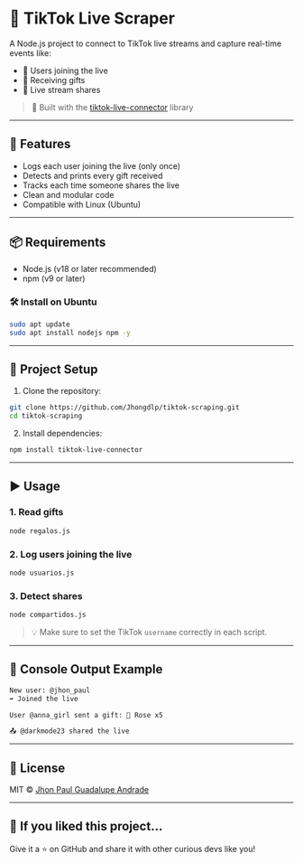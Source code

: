 # 🎥 TikTok Live Scraper

A Node.js project to connect to TikTok live streams and capture real-time events like:

- 👋 Users joining the live
- 🎁 Receiving gifts
- 🔁 Live stream shares

> 🔧 Built with the [tiktok-live-connector](https://www.npmjs.com/package/tiktok-live-connector) library

---

## 🚀 Features

- Logs each user joining the live (only once)
- Detects and prints every gift received
- Tracks each time someone shares the live
- Clean and modular code
- Compatible with Linux (Ubuntu)

---

## 📦 Requirements

- Node.js (v18 or later recommended)
- npm (v9 or later)

### 🛠 Install on Ubuntu

```bash
sudo apt update
sudo apt install nodejs npm -y
```

---

## 📂 Project Setup

1. Clone the repository:

```bash
git clone https://github.com/Jhongdlp/tiktok-scraping.git
cd tiktok-scraping
```

2. Install dependencies:

```bash
npm install tiktok-live-connector
```

---

## ▶️ Usage

### 1. Read gifts

```bash
node regalos.js
```

### 2. Log users joining the live

```bash
node usuarios.js
```

### 3. Detect shares

```bash
node compartidos.js
```

> 💡 Make sure to set the TikTok `username` correctly in each script.

---

## 🧠 Console Output Example

```bash
New user: @jhon_paul
➡️ Joined the live

User @anna_girl sent a gift: 🌹 Rose x5

📤 @darkmode23 shared the live
```

---

## 📄 License

MIT © [Jhon Paul Guadalupe Andrade](https://github.com/Jhongdlp)

---

## 🌟 If you liked this project...

Give it a ⭐ on GitHub and share it with other curious devs like you!